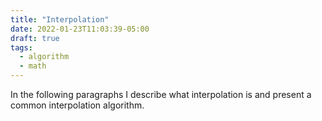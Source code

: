 ```yaml
---
title: "Interpolation"
date: 2022-01-23T11:03:39-05:00
draft: true
tags:
  - algorithm
  - math
---
```


In the following paragraphs I describe what interpolation is and present a common interpolation algorithm.
